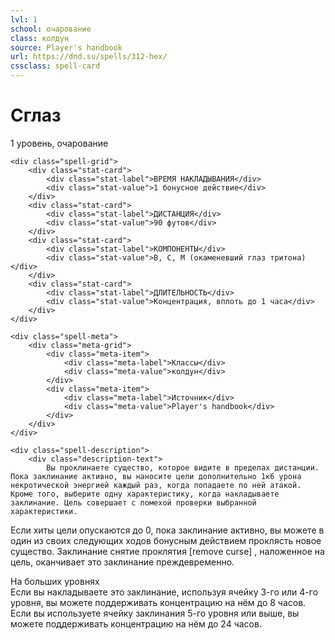 ```yaml
---
lvl: 1
school: очарование
class: колдун
source: Player's handbook
url: https://dnd.su/spells/312-hex/
cssclass: spell-card
---
```


<div class="spell-container">
    <div class="spell-header">
        <h1 class="spell-name">Сглаз</h1>
        <div class="spell-level">1 уровень, очарование</div>
    </div>
    
    <div class="spell-grid">
        <div class="stat-card">
            <div class="stat-label">ВРЕМЯ НАКЛАДЫВАНИЯ</div>
            <div class="stat-value">1 бонусное действие</div>
        </div>
        <div class="stat-card">
            <div class="stat-label">ДИСТАНЦИЯ</div>
            <div class="stat-value">90 футов</div>
        </div>
        <div class="stat-card">
            <div class="stat-label">КОМПОНЕНТЫ</div>
            <div class="stat-value">В, С, М (окаменевший глаз тритона)</div>
        </div>
        <div class="stat-card">
            <div class="stat-label">ДЛИТЕЛЬНОСТЬ</div>
            <div class="stat-value">Концентрация, вплоть до 1 часа</div>
        </div>
    </div>
    
    <div class="spell-meta">
        <div class="meta-grid">
            <div class="meta-item">
                <div class="meta-label">Классы</div>
                <div class="meta-value">колдун</div>
            </div>
            <div class="meta-item">
                <div class="meta-label">Источник</div>
                <div class="meta-value">Player's handbook</div>
            </div>
        </div>
    </div>
    
    <div class="spell-description">
        <div class="description-text">
            Вы проклинаете существо, которое видите в пределах дистанции. Пока заклинание активно, вы наносите цели дополнительно 1к6 урона некротической энергией каждый раз, когда попадаете по ней атакой. Кроме того, выберите одну характеристику, когда накладываете заклинание. Цель совершает с помехой проверки выбранной характеристики.
Если хиты цели опускаются до 0, пока заклинание активно, вы можете в один из своих следующих ходов бонусным действием проклясть новое существо.
Заклинание снятие проклятия [remove curse] , наложенное на цель, оканчивает это заклинание преждевременно.
        </div>
        <div class="higher-levels">
            <div class="higher-levels-title">На больших уровнях</div>
            <div class="higher-levels-text">
                Если вы накладываете это заклинание, используя ячейку 3-го или 4-го уровня, вы можете поддерживать концентрацию на нём до 8 часов. Если вы используете ячейку заклинания 5-го уровня или выше, вы можете поддерживать концентрацию на нём до 24 часов.
            </div>
        </div>
    </div>
</div>